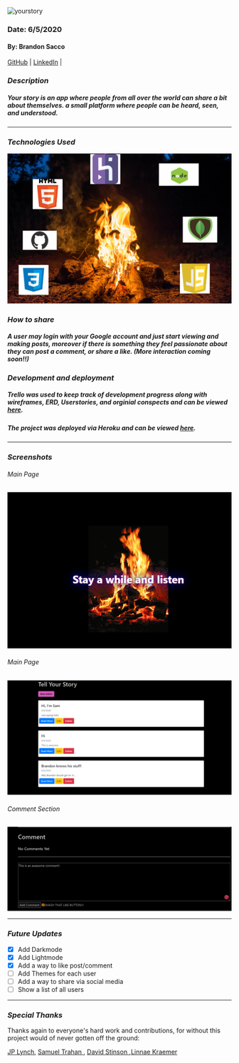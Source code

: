 ![yourstory](public/banner.png)

### Date: 6/5/2020

#### By: Brandon Sacco
[GitHub](https://github.com/bsacco0674) | [LinkedIn](https://www.linkedin.com/in/brandonsacco/) |

### ***Description***

##### Your story is an app where people from all over the world can share a bit about themselves. a small platform where people can be heard, seen, and understood.
***

### ***Technologies Used***
![Technologies Used](public/techbanner.jpeg)

### ***How to share***

##### A user may  login with your Google account and just start viewing and making posts, moreover if there is something they feel passionate about they can post a comment, or share a like. (More interaction coming soon!!)

### ***Development and deployment***

##### Trello was used to keep track of development progress along with wireframes, ERD, Userstories, and orginial conspects and can be viewed [here](https://trello.com/b/Vu8fogDq/brandons-blog).
##### The project was deployed via Heroku and can be viewed [here](https://stark-caverns-74545.herokuapp.com/).
***

### ***Screenshots***

###### Main Page
![Main Page](public/landingpage.png)

###### Main Page
![Tellyourstory](public/mainpage.png)

###### Comment Section
![Comment Details](public/comment.png)
***

### ***Future Updates***

- [x] Add Darkmode
- [x] Add Lightmode
- [x] Add a way to like post/comment
- [ ] Add Themes for each user
- [ ] Add a way to share via social media
- [ ] Show a list of all users
***



### ***Special Thanks***


Thanks again to everyone's hard work and contributions, for without this project would of never gotten off the ground:

[JP Lynch](https://www.linkedin.com/in/jplynchux/), [Samuel Trahan
](https://www.linkedin.com/in/samueltrahan/), [David Stinson
](https://www.linkedin.com/in/david-stinson/),[Linnae Kraemer
](https://www.linkedin.com/in/linnae-kraemer/)
